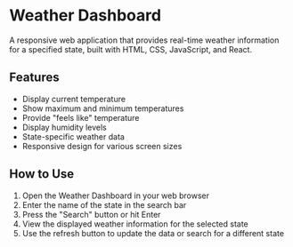 # Weather Dashboard

A responsive web application that provides real-time weather information for a specified state, built with HTML, CSS, JavaScript, and React.

## Features

- Display current temperature
- Show maximum and minimum temperatures
- Provide "feels like" temperature
- Display humidity levels
- State-specific weather data
- Responsive design for various screen sizes

## How to Use

1. Open the Weather Dashboard in your web browser
2. Enter the name of the state in the search bar
3. Press the "Search" button or hit Enter
4. View the displayed weather information for the selected state
5. Use the refresh button to update the data or search for a different state
